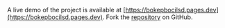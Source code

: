 A live demo of the project is available at [https://bokepbocilsd.pages.dev](https://bokepbocilsd.pages.dev).
Fork the [repository](https://github.com/cakwagemre/bokepbocilsd) on GitHub.